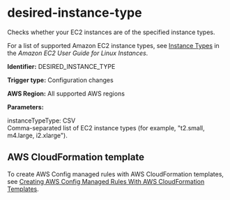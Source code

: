 # desired\-instance\-type<a name="desired-instance-type"></a>

Checks whether your EC2 instances are of the specified instance types\.

For a list of supported Amazon EC2 instance types, see [Instance Types](https://docs.aws.amazon.com/AWSEC2/latest/UserGuide/instance-types.html) in the *Amazon EC2 User Guide for Linux Instances*\.

**Identifier:** DESIRED\_INSTANCE\_TYPE

**Trigger type:** Configuration changes

**AWS Region:** All supported AWS regions

**Parameters:**

instanceTypeType: CSV  
 Comma\-separated list of EC2 instance types \(for example, "t2\.small, m4\.large, i2\.xlarge"\)\.

## AWS CloudFormation template<a name="w76aac11c31c17b7d129c17"></a>

To create AWS Config managed rules with AWS CloudFormation templates, see [Creating AWS Config Managed Rules With AWS CloudFormation Templates](aws-config-managed-rules-cloudformation-templates.md)\.
